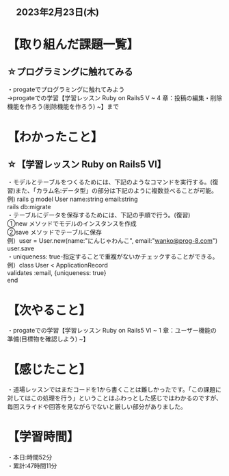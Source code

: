 ## 　2023年2月23日(木)
# 【取り組んだ課題一覧】
## ☆プログラミングに触れてみる
・progateでプログラミングに触れてみよう  
→progateでの学習【学習レッスン Ruby on Rails5 V ~ 4 章：投稿の編集・削除機能を作ろう(削除機能を作ろう) ~】まで
# 【わかったこと】
## ☆【学習レッスン Ruby on Rails5 VI】
・モデルとテーブルをつくるためには、下記のようなコマンドを実行する。(復習)また、「カラム名:データ型」の部分は下記のように複数並べることが可能。  
例) rails g model User name:string email:string  
    rails db:migrate  
・テーブルにデータを保存するためには、下記の手順で行う。(復習)  
①new メソッドでモデルのインスタンスを作成  
②save メソッドでテーブルに保存  
例）user = User.new(name:"にんじゃわんこ", email:"wanko@prog-8.com")  
   user.save  
・uniqueness: true-指定することで重複がないかチェックすることができる。  
例）class User < ApplicationRecord  
     validates :email, {uniqueness: true}  
   end

# 【次やること】
・progateでの学習【学習レッスン Ruby on Rails5 VI ~ 1 章：ユーザー機能の準備(目標物を確認しよう) ~】
# 【感じたこと】
・道場レッスンではまだコードを1から書くことは難しかったです。「この課題に対してはこの処理を行う」ということはふわっとした感じではわかるのですが、毎回スライドや回答を見ながらでないと厳しい部分がありました。
# 【学習時間】
・本日:時間52分  
・累計:47時間11分
